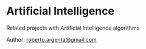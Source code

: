 # Artificial Intelligence

Related projects with Artificial Intelligence algorithms 


Author: roberto.argenta@gmail.com
